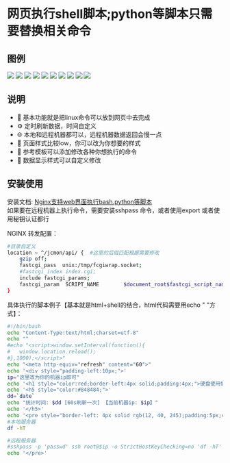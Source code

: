 
# 网页执行shell脚本;python等脚本只需要替换相关命令

## 图例
![](https://img.jinchuang.org/github/fcgiwrap-shelllog1.png)
![](https://img.jinchuang.org/github/fcgiwrap-shelllog2.png)
![](https://img.jinchuang.org/github/fcgiwraphome.png)
![](https://img.jinchuang.org/github/fcgiwrapllist1.png)
![](https://img.jinchuang.org/github/fcgiwrapdisk.png)
![](https://img.jinchuang.org/github/fcgiwrapps.png)
![](https://img.jinchuang.org/github/fcgiwrap-server.png)
![](https://img.jinchuang.org/github/fcgiwrapssh.png)
![](https://img.jinchuang.org/github/fcgiwrapuptime.png)
![](https://img.jinchuang.org/github/fcgiwrap-shellmenu.png)


## 说明

- :gem: 基本功能就是把linux命令可以放到网页中去完成
- :gear: 定时刷新数据，时间自定义
- :globe_with_meridians: 本地和远程机器都可以，远程机器数据返回会慢一点
- :triangular_ruler: 页面样式比较low，你可以改为你想要的样式
- :rocket: 参考模板可以添加修改各种你想执行的命令
- :1234: 数据显示样式可以自定义修改

## 安装使用
安装文档: [Nginx支持web界面执行bash.python等脚本](https://me.jinchuang.org/archives/114.html)  
如果要在远程机器上执行命令，需要安装sshpass 命令，或者使用export 或者使用秘钥认证都行

NGINX 转发配置：
```bash
#目录自定义
location ~ ^/jcmon/api/ {  #这里的后缀匹配根据需要修改
	gzip off;
	fastcgi_pass  unix:/tmp/fcgiwrap.socket;
	#fastcgi_index index.cgi;
	include fastcgi_params;
	fastcgi_param  SCRIPT_NAME        $document_root$fastcgi_script_name;
}

```
具体执行的脚本例子【基本就是html+shell的结合，html代码需要用echo " "方式】：
```bash
#!/bin/bash
echo "Content-Type:text/html;charset=utf-8"
echo "" 
#echo "<script>window.setInterval(function(){
#	window.location.reload();
#},1000);</script>"
echo "<meta http-equiv="refresh" content="60">"
echo '<div style="padding-left:10px;">'
ip="这里改为你的机器ip即可"
echo '<h1 style="color:red;border-left:4px solid;padding:4px;">硬盘使用情况</h1>'
echo '<h5 style="color:#848484;">'
dd=`date`
echo "统计时间: $dd [60s刷新一次] 【当前机器ip: $ip】"
echo '</h5>'
echo '<pre style="border-left: 4px solid rgb(12, 40, 245);padding:5px;color:#fff;">'
#本地服务器
df -hT

#远程服务器
#sshpass -p 'passwd' ssh root@$ip -o StrictHostKeyChecking=no 'df -hT'
echo '</pre>'
```

